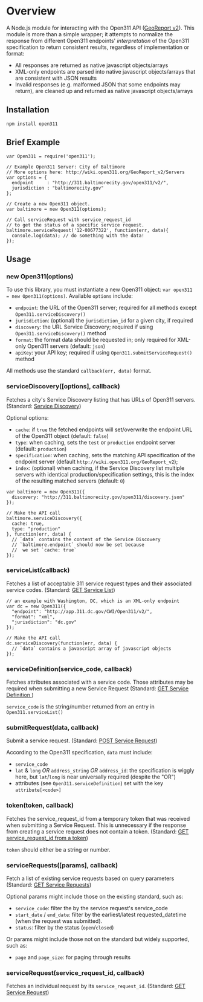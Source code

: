 # Overview

A Node.js module for interacting with the Open311 API ([GeoReport v2](http://wiki.open311.org/GeoReport_v2)). This module is more than a simple wrapper; it attempts to normalize the response from different Open311 endpoints' _interpretation_ of the Open311 specification to return consistent results, regardless of implementation or format:

- All responses are returned as native javascript objects/arrays
- XML-only endpoints are parsed into native javascript objects/arrays that are consistent with JSON results
- Invalid responses (e.g. malformed JSON that some endpoints may return), are cleaned up and returned as native javascript objects/arrays

## Installation

`npm install open311`

## Brief Example

```
var Open311 = require('open311');
	
// Example Open311 Server: City of Baltimore 
// More options here: http://wiki.open311.org/GeoReport_v2/Servers
var options = {
  endpoint     : "http://311.baltimorecity.gov/open311/v2/",
  jurisdiction : "baltimorecity.gov"
};
	
// Create a new Open311 object.
var baltimore = new Open311(options);
	
// Call serviceRequest with service_request_id
// to get the status of a specific service request.
baltimore.serviceRequest('12-00677322', function(err, data){ 
  console.log(data); // do something with the data!
});
```

## Usage

### new Open311(options)

To use this library, you must instantiate a new Open311 object: `var open311 = new Open311(options)`. Available `options` include:

- `endpoint`: the URL of the Open311 server; required for all methods except `Open311.serviceDiscovery()`
- `jurisdiction`: (optional) the `jurisdiction_id` for a given city, if required
- `discovery`: the URL Service Discovery; required if using `Open311.serviceDiscovery()` method
- `format`: the format data should be requested in; only required for XML-only Open311 servers (default: `json`)
- `apiKey`: your API key; required if using `Open311.submitServiceRequest()` method

All methods use the standard `callback(err, data)` format.

### serviceDiscovery([options], callback)

Fetches a city's Service Discovery listing that has URLs of Open311 servers. (Standard: [Service Discovery](http://wiki.open311.org/Service_Discovery))

Optional options:

- `cache`: if `true` the fetched endpoints will set/overwrite the endpoint URL of the Open311 object (default: `false`)
- `type`: when caching, sets the `test` or `production` endpoint server (default: `production`)
- `specification`: when caching, sets the matching API specification of the endpoint server (default `http://wiki.open311.org/GeoReport_v2`);
- `index`: (optional) when caching, if the Service Discovery list multiple servers with identical production/specification settings, this is the index of the resulting matched servers (default: `0`)

```
var baltimore = new Open311({
  discovery: "http://311.baltimorecity.gov/open311/discovery.json"
});

// Make the API call
baltimore.serviceDiscovery({
  cache: true,
  type: "production"
}, function(err, data) {
  // `data` contains the content of the Service Discovery
  // `baltimore.endpoint` should now be set because 
  //  we set `cache: true`
});
```


### serviceList(callback)

Fetches a list of acceptable 311 service request types and their associated service codes. (Standard: [GET Service List](http://wiki.open311.org/GeoReport_v2#GET_Service_List))

```
// an example with Washington, DC, which is an XML-only endpoint
var dc = new Open311({
  "endpoint": "http://app.311.dc.gov/CWI/Open311/v2/",
  "format": "xml",
  "jurisdiction": "dc.gov"
});

// Make the API call
dc.serviceDiscovery(function(err, data) {
  // `data` contains a javascript array of javascript objects
});
```

### serviceDefinition(service_code, callback)

Fetches attributes associated with a service code. Those attributes may be required when submitting a new Service Request (Standard: [GET Service Definition
](http://wiki.open311.org/GeoReport_v2#GET_Service_Definition))

`service_code` is the string/number returned from an entry in `Open311.serviceList()`

### submitRequest(data, callback)

Submit a service request. (Standard: [POST Service Request](http://wiki.open311.org/GeoReport_v2#POST_Service_Request))

According to the Open311 specification, `data` must include:

- `service_code`
- `lat` & `long` _OR_ `address_string` _OR_ `address_id`: the specification is wiggly here, but `lat`/`long` is near universally required (despite the "OR")
- attributes (see `Open311.serviceDefinition`) set with the key `attribute[<code>]`

### token(token, callback)

Fetches the service_request_id from a temporary token that was received when submitting a Service Request. This is unnecessary if the response from creating a service request does not contain a token. 
(Standard: [GET service_request_id from a token](http://wiki.open311.org/GeoReport_v2#GET_service_request_id_from_a_token))

`token` should either be a string or number.

### serviceRequests([params], callback) 
Fetch a list of existing service requests based on query parameters (Standard: [GET Service Requests](http://wiki.open311.org/GeoReport_v2#GET_Service_Requests))

Optional params might include those on the existing standard, such as:

- `service_code`: filter the by the service request's service_code
- `start_date` / `end_date`: filter by the earliest/latest requested_datetime (when the request was submitted).
- `status`: filter by the status (`open`/`closed`)

Or params might include those not on the standard but widely supported, such as:

- `page` and `page_size`: for paging through results


### serviceRequest(service_request_id, callback)

Fetches an individual request by its `service_request_id`. (Standard: [GET Service Request](http://wiki.open311.org/GeoReport_v2#GET_Service_Request))
